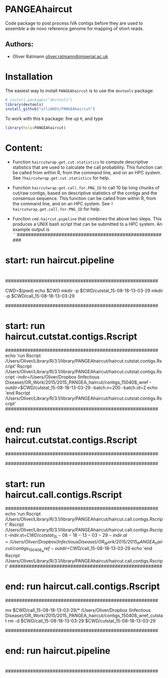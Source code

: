 # PANGEAhaircut

Code package to post process IVA contigs before they are used to assemble a de novo reference genome for mapping of short reads.

## Authors:

* Oliver Ratmann <oliver.ratmann@imperial.ac.uk>

# Installation

The easiest way to install `PANGEAhaircut` is to use the `devtools` package:

```r
# install.packages("devtools")
library(devtools)
install_github("olli0601/PANGEAhaircut")
```

To work with this `R` package:
fire up `R`, and type 

```r
library(help=PANGEAhaircut)
```

# Content:

* Function `haircutwrap.get.cut.statistics` to compute descriptive statistics that are used to calculate the call probability. This function can be called from within R, from the command line, and on an HPC system. See `?haircutwrap.get.cut.statistics` for help.

* Function `haircutwrap.get.call.for.PNG_ID` to call 10 bp long chunks of cut/raw contigs, based on descriptive statistics of the contigs and the consensus sequence. This function can be called from within R, from the command line, and on an HPC system. See `?haircutwrap.get.call.for.PNG_ID` for help.

* Function `cmd.haircut.pipeline` that combines the above two steps. This produces a UNIX bash script that can be submitted to a HPC system. An example output is ```#######################################################
#
# start: run haircut.pipeline
#
#######################################################

CWD=$(pwd)
echo $CWD
mkdir -p $CWD/cutstat_15-08-18-13-03-29
mkdir -p $CWD/call_15-08-18-13-03-29

 
#######################################################
# start: run haircut.cutstat.contigs.Rscript
####################################################### 
echo 'run Rscript /Users/Oliver/Library/R/3.1/library/PANGEAhaircut/haircut.cutstat.contigs.Rscript'
 Rscript /Users/Oliver/Library/R/3.1/library/PANGEAhaircut/haircut.cutstat.contigs.Rscript -indir=/Users/Oliver/Dropbox (Infectious Disease)/OR_Work/2015/2015_PANGEA_haircut/contigs_150408_wref -outdir=$CWD/cutstat_15-08-18-13-03-29 -batch.n=200 -batch.id=2 
echo 'end Rscript /Users/Oliver/Library/R/3.1/library/PANGEAhaircut/haircut.cutstat.contigs.Rscript'
#######################################################
# end: run haircut.cutstat.contigs.Rscript
#######################################################

 
#######################################################
# start: run haircut.call.contigs.Rscript
####################################################### 
echo 'run Rscript /Users/Oliver/Library/R/3.1/library/PANGEAhaircut/haircut.call.contigs.Rscript'
 Rscript /Users/Oliver/Library/R/3.1/library/PANGEAhaircut/haircut.call.contigs.Rscript -indir.st=$CWD/cutstat_15-08-18-13-03-29 -indir.al=/Users/Oliver/Dropbox (Infectious Disease)/OR_Work/2015/2015_PANGEA_haircut/contigs_150408_wref -outdir=$CWD/call_15-08-18-13-03-29 
echo 'end Rscript /Users/Oliver/Library/R/3.1/library/PANGEAhaircut/haircut.call.contigs.Rscript'
#######################################################
# end: run haircut.call.contigs.Rscript
#######################################################

mv $CWD/call_15-08-18-13-03-29/* /Users/Oliver/Dropbox (Infectious Disease)/OR_Work/2015/2015_PANGEA_haircut/contigs_150408_wref_cutstat
rm -d $CWD/call_15-08-18-13-03-29 $CWD/cutstat_15-08-18-13-03-29

#######################################################
#
# end: run haircut.pipeline
#
#######################################################
```
